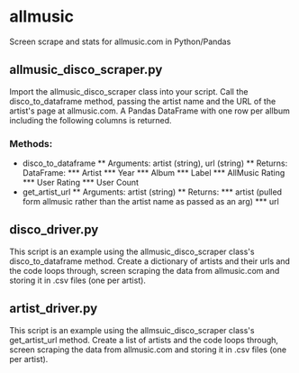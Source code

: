 # allmusic
Screen scrape and stats for allmusic.com in Python/Pandas

## allmusic_disco_scraper.py
Import the allmusic_disco_scraper class into your script.  Call the disco_to_dataframe method, passing the artist name and the URL of the artist's page at allmusic.com.  A Pandas DataFrame with one row per allbum including the following columns is returned.
### Methods:
 * disco_to_dataframe
  ** Arguments: artist (string), url (string)
  ** Returns:
   DataFrame:
   *** Artist
   *** Year
   *** Album
   *** Label
   *** AllMusic Rating
   *** User Rating
   *** User Count
 * get_artist_url
  ** Arguments: artist (string)
  ** Returns:
   *** artist (pulled form allmusic rather than the artist name as passed as an arg)
   *** url

## disco_driver.py
This script is an example using the allmusic_disco_scraper class's disco_to_dataframe method.  Create a dictionary of artists and their urls and the code loops through, screen scraping the data from allmusic.com and storing it in .csv files (one per artist).

## artist_driver.py
This script is an example using the allmsuic_disco_scraper class's get_artist_url method. Create a list of artists and the code loops through, screen scraping the data from allmusic.com and storing it in .csv files (one per artist).

